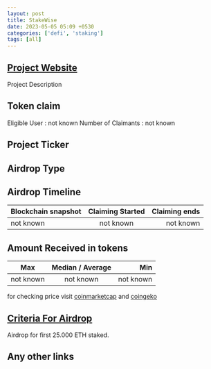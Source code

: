 ```yaml
---
layout: post
title: StakeWise
date: 2023-05-05 05:09 +0530
categories: ['defi', 'staking']
tags: [all]
---
```





## [Project Website](https://stakewise.io/app/pool)

 Project Description

## Token claim

Eligible User : not known
Number of Claimants : not known

## Project Ticker

## Airdrop Type

## Airdrop Timeline

| Blockchain snapshot     | Claiming Started           | Claiming ends    |
| ----------------------- |:--------------------------:| ----------------:|
|       not known         |        not known           |   not known      |

## Amount Received in tokens

| Max        |    Median / Average  |       Min    |
| ---------- |:--------------------:| ------------:|
| not known  |     not known        |  not known   |

for checking price visit [coinmarketcap](https://coinmarketcap.com/currencies/) and [coingeko](https://www.coingecko.com/en/coins/)

## [Criteria For Airdrop](link)

Airdrop for first 25.000 ETH staked.

## Any other links
